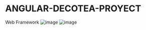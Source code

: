 # ANGULAR-DECOTEA-PROYECT
Web Framework 
![image](https://github.com/FaridAmagua/ANGULAR-DECOTEA-PROYECT/assets/98462673/c4618cb6-321b-4cdb-af1b-1010c55a7ac6)
![image](https://github.com/FaridAmagua/ANGULAR-DECOTEA-PROYECT/assets/98462673/834e73c2-f97c-4bd5-bf62-0f6ef3699ebf)
